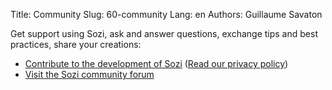 Title: Community
Slug: 60-community
Lang: en
Authors: Guillaume Savaton

Get support using Sozi, ask and answer questions, exchange tips and best practices, share your creations:

* [Contribute to the development of Sozi](|filename|contribute.md) ([Read our privacy policy](|filename|privacy.md))
* [Visit the Sozi community forum](/community)
